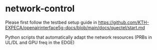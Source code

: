# network-control

Please first follow the testbed setup guide in https://github.com/KTH-EXPECA/openairinterface5g-docs/blob/main/docs/quectel/start.md

Python scripts that automatically adapt the network resources (PRBs in UL/DL and GPU freq in the EDGE)
